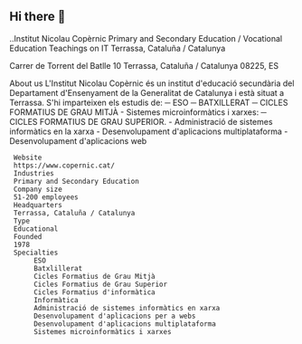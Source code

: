 ## Hi there 👋

<!--

**Here are some ideas to get you started:**

🙋‍♀️ A short introduction - what is your organization all about?
🌈 Contribution guidelines - how can the community get involved?
👩‍💻 Useful resources - where can the community find your docs? Is there anything else the community should know?
🍿 Fun facts - what does your team eat for breakfast?
🧙 Remember, you can do mighty things with the power of [Markdown](https://docs.github.com/github/writing-on-github/getting-started-with-writing-and-formatting-on-github/basic-writing-and-formatting-syntax)
-->

..Institut Nicolau Copèrnic
Primary and Secondary Education / Vocational Education Teachings on IT
Terrassa, Cataluña / Catalunya

Carrer de Torrent del Batlle 10
Terrassa, Cataluña / Catalunya 08225, ES

About us
L'Institut Nicolau Copèrnic és un institut d'educació secundària del Departament d'Ensenyament de la Generalitat de Catalunya i està situat a Terrassa.
S'hi imparteixen els estudis de:
     ─ ESO
     ─ BATXILLERAT
     ─ CICLES FORMATIUS DE GRAU MITJÀ
          - Sistemes microinformàtics i xarxes:
     ─ CICLES FORMATIUS DE GRAU SUPERIOR.
          - Administració de sistemes informàtics en la xarxa
          - Desenvolupament d'aplicacions multiplataforma
          - Desenvolupament d'aplicacions web
          
     Website
     https://www.copernic.cat/
     Industries
     Primary and Secondary Education
     Company size
     51-200 employees
     Headquarters
     Terrassa, Cataluña / Catalunya
     Type
     Educational
     Founded
     1978
     Specialties
          ESO
          Batxlillerat
          Cicles Formatius de Grau Mitjà
          Cicles Formatius de Grau Superior
          Cicles Formatius d'informàtica
          Informàtica
          Administració de sistemes informàtics en xarxa
          Desenvolupament d'aplicacions per a webs
          Desenvolupament d'aplicacions multiplataforma
          Sistemes microinformàtics i xarxes
